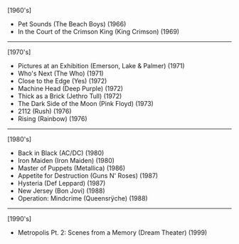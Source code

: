 [1960's]
- Pet Sounds (The Beach Boys) (1966)
- In the Court of the Crimson King (King Crimson) (1969)
---
[1970's]
- Pictures at an Exhibition (Emerson, Lake & Palmer) (1971)
- Who's Next (The Who) (1971)
- Close to the Edge (Yes) (1972)
- Machine Head (Deep Purple) (1972)
- Thick as a Brick (Jethro Tull) (1972)
- The Dark Side of the Moon (Pink Floyd) (1973)
- 2112 (Rush) (1976)
- Rising (Rainbow) (1976)
---
[1980's]
- Back in Black (AC/DC) (1980)
- Iron Maiden (Iron Maiden) (1980)
- Master of Puppets (Metallica) (1986)
- Appetite for Destruction (Guns N' Roses) (1987)
- Hysteria (Def Leppard) (1987)
- New Jersey (Bon Jovi) (1988)
- Operation: Mindcrime (Queensrÿche) (1988)
---
[1990's]
- Metropolis Pt. 2: Scenes from a Memory (Dream Theater) (1999)
